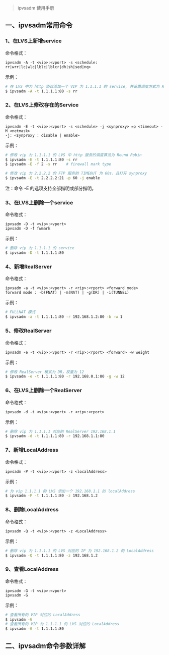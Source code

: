 > ipvsadm 使用手册

## 一、ipvsadm常用命令
### 1、在LVS上新增service
命令格式：
```
ipvsadm -A -t <vip>:<vport> -s <schedule: rr|wrr|lc|wlc|lblc|lblcr|dh|sh|sed|nq>
```
示例：
```sh
# 在 LVS 中为 http 协议添加一个 VIP 为 1.1.1.1 的 service, 并设置调度方式为 Round Robin
$ ipvsadm -A -t 1.1.1.1:80 -s rr
```

### 2、在LVS上修改存在的Service
命令格式：
```
ipvsadm -E -t <vip>:<vport> -s <schedule> -j <synproxy> =p <timeout> -M <netmask>
-j: <synproxy : disable | enable>
```

示例：
```sh
# 修改 vip 为 1.1.1.1 的 LVS 中 http 服务的调度算法为 Round Robin
$ ipvsadm -E -t 1.1.1.1:80 -s rr
$ ipvsadm -E -f 2 -s rr    # firewall mark type

# 修改 vip 为 2.2.2.2 的 FTP 服务的 TIMEOUT 为 60s，且打开 synproxy
$ ipvsadm -E -t 2.2.2.2:21 -p 60 -j enable
```

注：命令 -E 的选项支持全部指明或部分指明。


### 3、在LVS上删除一个service
命令格式：
```
ipvsadm -D -t <vip>:<vport>
ipvsadm -D -f fwmark
```
示例：
```sh
# 删除 vip 为 1.1.1.1 的 service
$ ipvsadm -D -t 1.1.1.1:80
```

### 4、新增RealServer
命令格式：
```
ipvsadm -a -t <vip>:<vport> -r <rip>:<rport> <forward mode>
forward mode : -b(FNAT) | -m(NAT) | -g(DR) | -i(TUNNEL)
```

示例：
```sh
# FULLNAT 模式
$ ipvsadm -a -t 1.1.1.1:80 -r 192.168.1.2:80 -b -w 1
```

### 5、修改RealServer
命令格式：
```
ipvsadm -e -t <vip>:<vport> -r <rip>:<rport> <forward> -w weight
```

示例：
```sh
# 修改 RealServer 模式为 DR，权重为 12
$ ipvsadm -e -t 1.1.1.1:80 -r 192.168.0.1:80 -g -w 12
```

### 6、在LVS上删除一个RealServer
命令格式：
```
ipvsadm -d -t <vip>:<vport> -r <rip>:<rport>
```

示例：
```sh
# 删除 vip 为 1.1.1.1 对应的 RealServer 192.168.1.1
$ ipvsadm -d -t 1.1.1.1:80 -r 192.168.1.1:80
```

### 7、新增LocalAddress
命令格式：
```
ipvsadm -P -t <vip>:<vport> -z <localAddress>
```
示例：
```sh
# 为 vip 1.1.1.1 的 LVS 添加一个 192.168.1.1 的 localAddress
$ ipvsadm -P -t 1.1.1.1:80 -z 192.168.1.2
```

### 8、删除LocalAddress
命令格式：
```
ipvsadm -Q -t <vip>:<vport> -z <LocalAddress>
```
示例：
```sh
# 删除 vip 为 1.1.1.1 的 LVS 对应的 IP 为 192.168.1.2 的 LocalAddress
$ ipvsadm -Q -t 1.1.1.1:80 -z 192.168.1.2
```

### 9、查看LocalAddress
命令格式：
```
ipvsadm -G -t <vip>:<vport>
ipvsadm -G
```

示例：
```sh
# 查看所有的 VIP 对应的 LocalAddress
$ ipvsadm -G
# 查看所有的 VIP 为 1.1.1.1 的 LVS 对应的 LocalAddress
$ ipvsadm -G -t 1.1.1.1:80
```


## 二、ipvsadm命令参数详解

